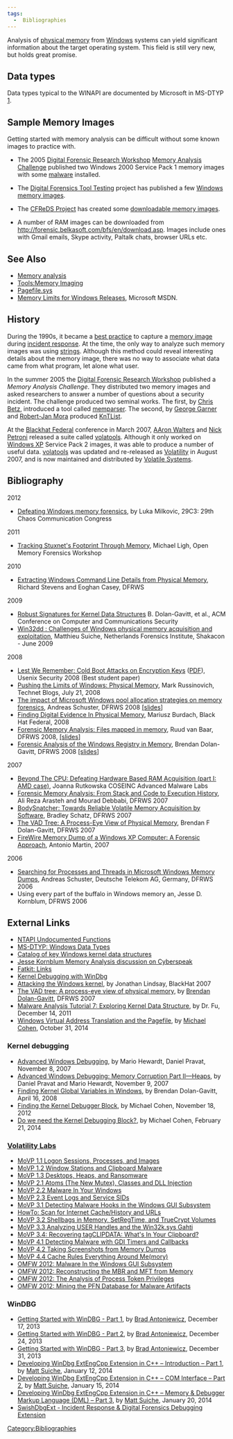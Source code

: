 ```yaml
---
tags:
  -  Bibliographies
---
```

Analysis of [physical memory](physical_memory.md) from
[Windows](windows.md) systems can yield significant information
about the target operating system. This field is still very new, but
holds great promise.

## Data types

Data types typical to the WINAPI are documented by Microsoft in MS-DTYP
[1](http://msdn.microsoft.com/en-us/library/cc230273.aspx).

## Sample Memory Images

Getting started with memory analysis can be difficult without some known
images to practice with.

- The 2005 [Digital Forensic Research
  Workshop](digital_forensic_research_workshop.md) [Memory
  Analysis Challenge](http://www.dfrws.org/2005/challenge/) published
  two Windows 2000 Service Pack 1 memory images with some
  [malware](malware.md) installed.

<!-- -->

- The [Digital Forensics Tool Testing](http://dftt.sourceforge.net/)
  project has published a few [Windows memory
  images](http://dftt.sourceforge.net/test13/index.html).

<!-- -->

- The [CFReDS Project](cfreds_project.md) has created some
  [downloadable memory
  images](http://www.cfreds.nist.gov/mem/memory-images.rar).

<!-- -->

- A number of RAM images can be downloaded from
  <http://forensic.belkasoft.com/bfs/en/download.asp>. Images include
  ones with Gmail emails, Skype activity, Paltalk chats, browser URLs
  etc.

## See Also

- [Memory analysis](memory_analysis.md)
- [Tools:Memory Imaging](tools:memory_imaging.md)
- [Pagefile.sys](pagefile.sys.md)
- [Memory Limits for Windows
  Releases](http://msdn.microsoft.com/en-us/library/aa366778%28VS.85%29.aspx),
  Microsoft MSDN.

## History

During the 1990s, it became a [best practice](best_practice.md)
to capture a [memory image](tools:memory_imaging.md) during
[incident response](incident_response.md). At the time, the only
way to analyze such memory images was using
[strings](strings.md). Although this method could reveal
interesting details about the memory image, there was no way to
associate what data came from what program, let alone what user.

In the summer 2005 the [Digital Forensic Research
Workshop](digital_forensic_research_workshop.md) published a
*Memory Analysis Challenge*. They distributed two memory images and
asked researchers to answer a number of questions about a security
incident. The challenge produced two seminal works. The first, by [Chris
Betz](chris_betz.md), introduced a tool called
[memparser](memparser.md). The second, by [George
Garner](george_garner.md) and [Robert-Jan
Mora](robert-jan_mora.md) produced
[KnTList](kntlist.md).

At the [Blackhat Federal](blackhat_(conference).md) conference
in March 2007, [AAron Walters](aaron_walters.md) and [Nick
Petroni](nick_petroni.md) released a suite called
[volatools](volatools.md). Although it only worked on [Windows
XP](windows_xp.md) Service Pack 2 images, it was able to produce
a number of useful data. [volatools](volatools.md) was updated
and re-released as [Volatility](volatility.md) in August 2007,
and is now maintained and distributed by [Volatile
Systems](https://www.volatilesystems.com/).

## Bibliography

2012

- [Defeating Windows memory
  forensics](http://events.ccc.de/congress/2012/Fahrplan/events/5301.en.html),
  by Luka Milkovic, 29C3: 29th Chaos Communication Congress

2011

- [Tracking Stuxnet's Footprint Through
  Memory](http://prezi.com/goocmfeuiqdf/tracking-stuxnets-footprint-through-memory/),
  Michael Ligh, Open Memory Forensics Workshop

2010

- [Extracting Windows Command Line Details from Physical
  Memory](http://dfrws.org/2010/proceedings/2010-307.pdf), Richard
  Stevens and Eoghan Casey, DFRWS

2009

- [Robust Signatures for Kernel Data
  Structures](http://www.cc.gatech.edu/~brendan/ccs09_siggen.pdf) B.
  Dolan-Gavitt, et al., ACM Conference on Computer and Communications
  Security
- [Win32dd : Challenges of Windows physical memory acquisition and
  exploitation](http://www.shakacon.org/talks/NFI-Shakacon-win32dd0.3.pdf),
  Matthieu Suiche, Netherlands Forensics Institute, Shakacon - June 2009

2008

- [Lest We Remember: Cold Boot Attacks on Encryption
  Keys](http://citp.princeton.edu/memory/)
  ([PDF](http://citp.princeton.edu.nyud.net/pub/coldboot.pdf)), Usenix
  Security 2008 (Best student paper)
- [Pushing the Limits of Windows: Physical
  Memory](http://blogs.technet.com/markrussinovich/archive/2008/07/21/3092070.aspx),
  Mark Russinovich, Technet Blogs, July 21, 2008
- [The impact of Microsoft Windows pool allocation strategies on memory
  forensics](http://www.dfrws.org/2008/proceedings/p58-schuster.pdf),
  Andreas Schuster, DFRWS 2008
  [\[slides](http://www.dfrws.org/2008/proceedings/p58-schuster_pres.pdf)\]
- [Finding Digital Evidence In Physical
  Memory](http://www.blackhat.com/presentations/bh-federal-06/BH-Fed-06-Burdach/bh-fed-06-burdach-up.pdf),
  Mariusz Burdach, Black Hat Federal, 2008
- [Forensic Memory Analysis: Files mapped in
  memory](http://www.dfrws.org/2008/proceedings/p52-vanBaar.pdf), Ruud
  van Baar, DFRWS 2008,
  [\[slides](http://www.dfrws.org/2008/proceedings/p52-vanBaar_pres.pdf)\]
- [Forensic Analysis of the Windows Registry in
  Memory](http://www.dfrws.org/2008/proceedings/p26-dolan-gavitt.pdf),
  Brendan Dolan-Gavitt, DFRWS 2008
  [\[slides](http://www.dfrws.org/2008/proceedings/p26-dolan-gavitt_pres.pdf)\]

2007

- [Beyond The CPU: Defeating Hardware Based RAM Acquisition (part I: AMD
  case)](http://www.first.org/conference/2007/papers/rutkowska-joanna-slides.pdf),
  Joanna Rutkowska COSEINC Advanced Malware Labs
- [Forensic Memory Analysis: From Stack and Code to Execution
  History](http://www.dfrws.org/2007/proceedings/p114-arasteh.pdf), Ali
  Reza Arasteh and Mourad Debbabi, DFRWS 2007
- [BodySnatcher: Towards Reliable Volatile Memory Acquisition by
  Software](http://www.dfrws.org/2007/proceedings/p126-schatz.pdf),
  Bradley Schatz, DFRWS 2007
- [The VAD Tree: A Process-Eye View of Physical
  Memory](http://www.dfrws.org/2007/proceedings/p62-dolan-gavitt.pdf),
  Brendan F Dolan-Gavitt, DFRWS 2007
- [FireWire Memory Dump of a Windows XP Computer: A Forensic
  Approach](http://www.friendsglobal.com/papers/FireWire%20Memory%20Dump%20of%20Windows%20XP.pdf),
  Antonio Martin, 2007

2006

- [Searching for Processes and Threads in Microsoft Windows Memory
  Dumps](http://www.dfrws.org/2006/proceedings/2-Schuster.pdf), Andreas
  Schuster, Deutsche Telekom AG, Germany, DFRWS 2006
- Using every part of the buffalo in Windows memory an, Jesse D.
  Kornblum, DFRWS 2006

## External Links

- [NTAPI Undocumented Functions](http://undocumented.ntinternals.net/)
- [MS-DTYP: Windows Data
  Types](http://msdn.microsoft.com/en-us/library/cc230273.aspx)
- [Catalog of key Windows kernel data
  structures](http://www.codemachine.com/article_kernelstruct.html)
- [Jesse Kornblum Memory Analysis discussion on
  Cyberspeak](http://cyberspeak.libsyn.com/index.php?post_id=98104)
- [Fatkit: Links](http://www.4tphi.net/fatkit/#links)
- [Kernel Debugging with
  WinDbg](http://www.cmlab.csie.ntu.edu.tw/~cathyp/eBooks/WindowsNT/Driver/kernel_debugging_tutorial.pdf)
- [Attacking the Windows
  kernel](https://www.blackhat.com/presentations/bh-usa-07/Lindsay/Whitepaper/bh-usa-07-lindsay-WP.pdf),
  by Jonathan Lindsay, BlackHat 2007
- [The VAD tree: A process-eye view of physical
  memory](http://dfrws.org/2007/proceedings/p62-dolan-gavitt.pdf), by
  [Brendan Dolan-Gavitt](brendan_dolan-gavitt.md), DFRWS 2007
- [Malware Analysis Tutorial 7: Exploring Kernel Data
  Structure](http://fumalwareanalysis.blogspot.ch/2011/12/malware-analysis-tutorial-7-exploring.html),
  by Dr. Fu, December 14, 2011
- [Windows Virtual Address Translation and the
  Pagefile](http://rekall-forensic.blogspot.com/2014/10/windows-virtual-address-translation-and.html),
  by [Michael Cohen](michael_cohen.md), October 31, 2014

### Kernel debugging

- [Advanced Windows
  Debugging](http://advancedwindowsdebugging.com/book/contents.htm), by
  Mario Hewardt, Daniel Pravat, November 8, 2007
- [Advanced Windows Debugging: Memory Corruption Part
  II—Heaps](http://www.informit.com/articles/article.aspx?p=1081496), by
  Daniel Pravat and Mario Hewardt, November 9, 2007
- [Finding Kernel Global Variables in
  Windows](http://moyix.blogspot.ch/2008/04/finding-kernel-global-variables-in.html),
  by Brendan Dolan-Gavitt, April 16, 2008
- [Finding the Kernel Debugger
  Block](http://scudette.blogspot.com/2012/11/finding-kernel-debugger-block.html),
  by Michael Cohen, November 18, 2012
- [Do we need the Kernel Debugging
  Block?](http://rekall-forensic.blogspot.ch/2014/02/do-we-need-kernel-debugging-block.html),
  by Michael Cohen, February 21, 2014

### [Volatility Labs](http://volatility-labs.blogspot.com/)

- [MoVP 1.1 Logon Sessions, Processes, and
  Images](http://volatility-labs.blogspot.com/2012/09/movp-11-logon-sessions-processes-and.html)
- [MoVP 1.2 Window Stations and Clipboard
  Malware](http://volatility-labs.blogspot.com/2012/09/movp-12-window-stations-and-clipboard.html)
- [MoVP 1.3 Desktops, Heaps, and
  Ransomware](http://volatility-labs.blogspot.com/2012/09/movp-13-desktops-heaps-and-ransomware.html)
- [MoVP 2.1 Atoms (The New Mutex), Classes and DLL
  Injection](http://volatility-labs.blogspot.com/2012/09/movp-21-atoms-new-mutex-classes-and-dll.html)
- [MoVP 2.2 Malware In Your
  Windows](http://volatility-labs.blogspot.com/2012/09/movp-22-malware-in-your-windows.html)
- [MoVP 2.3 Event Logs and Service
  SIDs](http://volatility-labs.blogspot.com/2012/09/movp-23-event-logs-and-service-sids.html)
- [MoVP 3.1 Detecting Malware Hooks in the Windows GUI
  Subsystem](http://volatility-labs.blogspot.com/2012/09/movp-31-detecting-malware-hooks-in.html)
- [HowTo: Scan for Internet Cache/History and
  URLs](http://volatility-labs.blogspot.com/2012/09/howto-scan-for-internet-cachehistory.html)
- [MoVP 3.2 Shellbags in Memory, SetRegTime, and TrueCrypt
  Volumes](http://volatility-labs.blogspot.com/2012/09/movp-32-shellbags-in-memory-setregtime.html)
- [MoVP 3.3 Analyzing USER Handles and the Win32k.sys
  Gahti](http://volatility-labs.blogspot.com/2012/09/movp-33-analyzing-user-handles-and.html)
- [MoVP 3.4: Recovering tagCLIPDATA: What's In Your
  Clipboard?](http://volatility-labs.blogspot.com/2012/09/movp-34-recovering-tagclipdata-whats-in.html)
- [MoVP 4.1 Detecting Malware with GDI Timers and
  Callbacks](http://volatility-labs.blogspot.com/2012/10/movp-41-detecting-malware-with-gdi.html)
- [MoVP 4.2 Taking Screenshots from Memory
  Dumps](http://volatility-labs.blogspot.com/2012/10/movp-43-taking-screenshots-from-memory.html)
- [MoVP 4.4 Cache Rules Everything Around
  Me(mory)](http://volatility-labs.blogspot.com/2012/10/movp-44-cache-rules-everything-around.html)
- [OMFW 2012: Malware In the Windows GUI
  Subsystem](http://volatility-labs.blogspot.com/2012/10/omfw-2012-malware-in-windows-gui.html)
- [OMFW 2012: Reconstructing the MBR and MFT from
  Memory](http://volatility-labs.blogspot.com/2012/10/omfw-2012-reconstructing-mbr-and-mft.html)
- [OMFW 2012: The Analysis of Process Token
  Privileges](http://volatility-labs.blogspot.com/2012/10/omfw-2012-analysis-of-process-token.html)
- [OMFW 2012: Mining the PFN Database for Malware
  Artifacts](http://volatility-labs.blogspot.com/2012/10/omfw-2012-mining-pfn-database-for.html)

### WinDBG

- [Getting Started with WinDBG - Part
  1](http://blog.opensecurityresearch.com/2013/12/getting-started-with-windbg-part-1.html),
  by [Brad Antoniewicz](brad_antoniewicz.md), December 17, 2013
- [Getting Started with WinDBG - Part
  2](http://blog.opensecurityresearch.com/2013/12/getting-started-with-windbg-part-2.html),
  by [Brad Antoniewicz](brad_antoniewicz.md), December 24, 2013
- [Getting Started with WinDBG - Part
  3](http://blog.opensecurityresearch.com/2013/12/getting-started-with-windbg-part-3.html),
  by [Brad Antoniewicz](brad_antoniewicz.md), December 31, 2013
- [Developing WinDbg ExtEngCpp Extension in C++ – Introduction – Part
  1](http://www.msuiche.net/2014/01/12/extengcpp-part-1/), by [Matt
  Suiche](matt_suiche.md), January 12, 2014
- [Developing WinDbg ExtEngCpp Extension in C++ – COM Interface – Part
  2](http://www.msuiche.net/2014/01/15/developing-windbg-extengcpp-extension-in-c-com-interface/),
  by [Matt Suiche](matt_suiche.md), January 15, 2014
- [Developing WinDbg ExtEngCpp Extension in C++ – Memory & Debugger
  Markup Language (DML) – Part
  3](http://www.msuiche.net/2014/01/20/developing-windbg-extengcpp-extension-in-c-memory-debugger-markup-language-dml-part-3/),
  by [Matt Suiche](matt_suiche.md), January 20, 2014
- [SwishDbgExt - Incident Response & Digital Forensics Debugging
  Extension](https://github.com/msuiche/SwishDbgExt)

[Category:Bibliographies](category:bibliographies.md)
